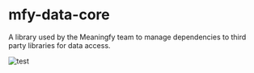 # mfy-data-core
A library used by the Meaningfy team to manage dependencies to third party libraries for data access.

![test](https://github.com/meaningfy-ws/mfy-data-core/actions/workflows/run_unit_tests.yml/badge.svg?event=pull_request)
